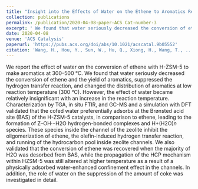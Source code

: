 ```yaml
---
title: "Insight into the Effects of Water on the Ethene to Aromatics Reaction with HZSM-5"
collection: publications
permalink: /publication/2020-04-08-paper-ACS Cat-number-3
excerpt: ' We found that water seriously decreased the conversion of ethene and the yield of aromatics, suppressed the hydrogen transfer reaction, and changed the distribution of aromatics at low reaction temperature (300 °C). '
date: 2020-04-08
venue: 'ACS Catalysis'
paperurl: 'https://pubs.acs.org/doi/abs/10.1021/acscatal.9b05552'
citation: 'Wang, H., Hou, Y., Sun, W., Hu, Q., Xiong, H., Wang, T., ... & Qian, W. , ACS Catalysis, 2020,10(9), 5288-5298.'
---
```

We report the effect of water on the conversion of ethene with H-ZSM-5 to make aromatics at 300–500 °C. We found that water seriously decreased the conversion of ethene and the yield of aromatics, suppressed the hydrogen transfer reaction, and changed the distribution of aromatics at low reaction temperature (300 °C). However, the effect of water became relatively insignificant with an increase in the reaction temperature. Characterization by TGA, in situ FTIR, and GC-MS and a simulation with DFT validated that the cofed water preferentially adsorbs at the Brønsted acid site (BAS) of the H-ZSM-5 catalysts, in comparison to ethene, leading to the formation of Z–OH···H2O hydrogen-bonded complexes and H+(H2O)*n* species. These species inside the channel of the zeolite inhibit the oligomerization of ethene, the olefin-induced hydrogen transfer reaction, and running of the hydrocarbon pool inside zeolite channels. We also validated that the conversion of ethene was recovered when the majority of H2O was desorbed from BAS, while the propagation of the HCP mechanism within HZSM-5 was still altered at higher temperature as a result of a physically adsorbed water-enhanced confinement effect in the channels. In addition, the role of water on the suppression of the amount of coke was investigated in detail.


